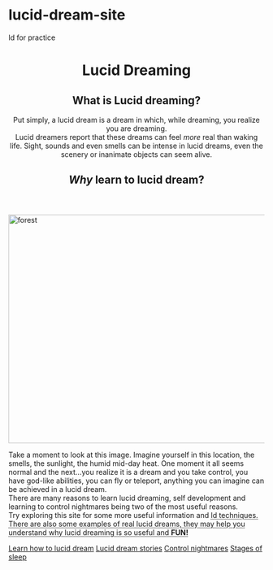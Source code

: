 # lucid-dream-site
ld for practice
<!DOCTYPE html>
<html lang="en" dir="ltr">
<head>
  <title>Lucid Dreaming</title>
  <link rel="stylesheet" type="text/css" href="mystyle.css">
</head>
  
<body>
  <header>
    <h1>Lucid Dreaming</h1>
    <h2>What is <b>Lucid dreaming?</b></h2>
    <p>Put simply, a lucid dream is a dream in which, while dreaming, you realize you are dreaming. <br>
      Lucid dreamers report that these dreams can feel <em>more</em> real than waking life. Sight, sounds and even smells can be    intense in lucid dreams, even the scenery or inanimate objects can seem alive.</p>
    <h2><em>Why</em> learn to lucid dream?</h2>
  </header>
    <img src="20190315_131749.jpg" alt="forest" height='450' width='850'>
    <p>Take a moment to look at this image. Imagine yourself in this location, the smells, the sunlight, the humid mid-day heat. One moment it all seems normal and the next...you realize it is a dream and you take control, you have god-like abilities, you can fly or teleport, anything you can imagine can be achieved in a lucid dream.<br>
     There are many reasons to learn lucid dreaming, self development and learning to control nightmares being two of the most useful reasons. <br>
  Try exploring this site for some more useful information and <abbr title="lucid dreaming">ld<abbr> techniques. <br> There are also some examples of real lucid dreams, they may help you understand why lucid dreaming is so useful and <b>FUN!</b></p>
      
     

</body>

<footer>
  <div class="navbar">
    <a href="#learn" class="active">Learn how to lucid dream</a>
    <a href="#stories">Lucid dream stories</a>
    <a href="#nightmares">Control nightmares</a>
    <a href="#rem">Stages of sleep</a>
  </div> 
  
</footer>
     
